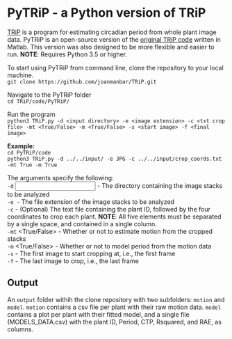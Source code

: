 
# PyTRiP - a Python version of TRiP

[TRiP](https://plantmethods.biomedcentral.com/articles/10.1186/s13007-015-0075-5) is a program for estimating circadian period from whole plant image data. PyTRiP is an open-source version of the [original TRiP code](https://github.com/KTgreenham/TRiP) written in Matlab. This version was also designed to be more flexible and easier to run. 
**NOTE**: Requires Python 3.5 or higher.

To start using PyTRiP from command line, clone the repository to your local machine. \
    ```git clone https://github.com/joanmanbar/TRiP.git``` 

Navigate to the PyTRiP folder \
    ```cd TRiP/code/PyTRiP/``` 

Run the program \
    ```python3 TRiP.py -d <input directory> -e <image extension> -c <txt crop file> -mt <True/False> -m <True/False> -s <start image> -f <final image>``` 

**Example:**  \
```cd PyTRiP/code``` \
```python3 TRiP.py -d ../../input/ -e JPG -c ../../input/crop_coords.txt -mt True -m True``` 

The arguments specify the following: \
    `-d` <input directory> - The directory containing the image stacks to be analyzed \
    `-e` <image extension> - The file extension of the image stacks to be analyzed \
    `-c` <txt crop file> - (Optional) The text file containing the plant ID, followed by the four coordinates to crop each plant. **NOTE**: All five elements must be separated by a single space, and contained in a single column. \
    `-mt` <True/False> - Whether or not to estimate motion from the cropped stacks \
    `-m` <True/False> - Whether or not to model period from the motion data \
    `-s` <start image> - The first image to start cropping at, i.e., the first frame \
    `-f`  <final image> - The last image to crop, i.e., the last frame  


## Output
An `output` folder withih the clone repository with two subfolders: `motion` and `model`. `motion` contains a csv file per plant with their raw motion data. `model` contains a plot per plant with their fitted model, and a single file (MODELS_DATA.csv) with the plant ID, Period, CTP, Rsquared, and RAE, as columns.





